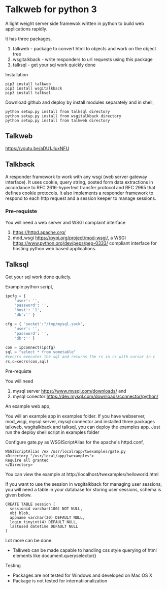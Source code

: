 # Talkweb for python 3

A light weight server side framewok written in python to build web applications rapidly. 

It has three packages,
1) talkweb - package to convert html to objects and work on the object tree
2) wsgitalkback - write responders to url requests using this package
3) talksql - get your sql work quickly done

Installation

```
pip3 install talkweb
pip3 install wsgitalkback
pip3 install talksql
```

Download github and deploy by install modules separately and in shell,
```
python setup.py install from talksql directory
python setup.py install from wsgitalkback directory
python setup.py install from talkweb directory
```

## Talkweb
 
https://youtu.be/aDU1JluxNFU

## Talkback 

A responder framework to work with any wsgi (web server gateway interface). It uses cookie, query string, posted form data extractions in accordance to RFC 2616-hypertext transfer protocol and RFC 2965 that defines cookie protocols. It also implements a responder framework to respond to each http request and a session keeper to manage sessions.

### Pre-requiste 

You will need a web server and WSGI complaint interface
1)  https://httpd.apache.org/ 
2)  mod_wsgi https://pypi.org/project/mod-wsgi/, a WSGI https://www.python.org/dev/peps/pep-0333/ compliant interface for hosting python web based applications.

## Talksql

Get your sql work done quikcly. 

Example python script,

```python
ipcfg = {
    'user': '',
    'password': '',
    'host': '1',
    'db':'' }

cfg = { 'socket':"/tmp/mysql.sock",
    'user': '',
    'password': '',
    'db':'' }

con = ipconnect(ipcfg)
sql = "select * from sometable"
#xec/rs executes the sql and returns the rs in rs with cursor in c  
rs,c=xecrs(con,sql)
```

Pre-requiste

You will need 
1) mysql server https://www.mysql.com/downloads/ and 
2) mysql conector https://dev.mysql.com/downloads/connector/python/


An example web app,

You will an example app in examples folder. If you have webserver, mod_wsgi, mysql server, mysql connector and installed three packages talkweb, wsgitalkback and talksql, you can deploy the examples app. Just run the deploy shell script in examples folder

Configure gate.py as WSGIScriptAlias for the apache's httpd.conf,

```
WSGIScriptAlias /ex /usr/local/app/twexamples/gate.py
<Directory "/usr/local/app/twexamples">
Require all granted
</Directory>
```

You can view the example at
http://localhost/twexamples/helloworld.html

If you want to use the session in wsgitalkback for managing user sessions, you will need a table in your database for storing user sessions, schema is given below.

```
CREATE TABLE session (
  sessionid varchar(100) NOT NULL,
  obj blob,
  appname varchar(20) DEFAULT NULL,
  login tinyint(4) DEFAULT NULL,
  lastused datetime DEFAULT NULL
)
```

Lot more can be done.

* Talkweb can be made capable to handling css style querying of html elements like document.queryselector()

Testing

* Packages are not tested for Windows and developed on Mac OS X
* Package is not tested for internatiionalization

